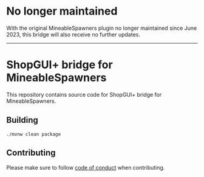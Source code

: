 # No longer maintained
With the original MineableSpawners plugin no longer maintained since June 2023, 
this bridge will also receive no further updates.

<hr>

# ShopGUI+ bridge for MineableSpawners
This repository contains source code for ShopGUI+ bridge for MineableSpawners.

## Building
`./mvnw clean package`

## Contributing 
Please make sure to follow [code of conduct](https://github.com/brcdev-minecraft/code-of-conduct) when contributing.